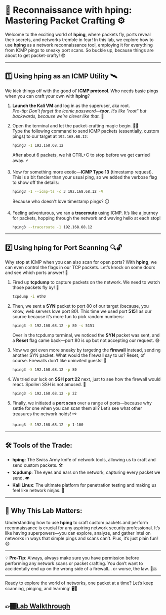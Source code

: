 # 🚀 Reconnaissance with hping: Mastering Packet Crafting ⚙️

Welcome to the exciting world of **hping**, where packets fly, ports reveal their secrets, and networks tremble in fear! In this lab, we explore how to use **hping** as a network reconnaissance tool, employing it for everything from ICMP pings to sneaky port scans. So buckle up, because things are about to get packet-crafty! 😎

---

## 1️⃣ Using hping as an ICMP Utility 🛰️

We kick things off with the good ol’ **ICMP protocol**. Who needs basic pings when you can craft your own with **hping**?

1. **Launch the Kali VM** and log in as the superuser, aka root.  
   _Pro-tip: Don’t forget the iconic password—**toor**. It’s like "root" but backwards, because we’re clever like that._ 🧠

2. Open the terminal and let the packet-crafting magic begin. 🎩✨  
   Type the following command to send ICMP packets (essentially, custom pings) to our target at `192.168.68.12`:
   ```bash
   hping3 -1 192.168.68.12
   ```
   After about 6 packets, we hit CTRL+C to stop before we get carried away. ⚡

3. Now for something more exotic—**ICMP Type 13** (timestamp request). This is a bit fancier than your usual ping, so we added the verbose flag to show off the details:
   ```bash
   hping3 -1 --icmp-ts -c 3 192.168.68.12 -V
   ```
   Because who doesn't love timestamp pings? ⏱️

4. Feeling adventurous, we ran a **traceroute** using ICMP. It’s like a journey for packets, hopping through the network and waving hello at each stop!  
   ```bash
   hping3 --traceroute -1 192.168.68.12
   ```

---

## 2️⃣ Using hping for Port Scanning 🔍🔓

Why stop at ICMP when you can also scan for open ports? With **hping**, we can even control the flags in our TCP packets. Let’s knock on some doors and see which ports answer! 🚪

1. Fired up **tcpdump** to capture packets on the network. We need to watch those packets fly by! 👀  
   ```bash
   tcpdump -i eth0
   ```

2. Then, we sent a **SYN** packet to port 80 of our target (because, you know, web servers love port 80). This time we used port **5151** as our source because it’s more fun to pick random numbers:
   ```bash
   hping3 -S 192.168.68.12 -p 80 -s 5151
   ```
   Over in the tcpdump terminal, we noticed the **SYN** packet was sent, and a **Reset** flag came back—port 80 is up but not accepting our request. 😅

3. Now we got even more sneaky by targeting the **firewall** instead, sending another SYN packet. What would the firewall say to us? Reset, of course. Firewalls don’t like uninvited guests! 🚷  
   ```bash
   hping3 -S 192.168.68.12 -p 80
   ```

4. We tried our luck on **SSH port 22** next, just to see how the firewall would react. Spoiler: SSH is not amused. 🔐  
   ```bash
   hping3 -S 192.168.68.12 -p 22
   ```

5. Finally, we initiated a **port scan** over a range of ports—because why settle for one when you can scan them all? Let’s see what other treasures the network holds! 🗝️  
   ```bash
   hping3 -S 192.168.68.12 -p 1-100
   ```

---

## 🛠️ Tools of the Trade:

- **hping**: The Swiss Army knife of network tools, allowing us to craft and send custom packets. 🛠️  
- **tcpdump**: The eyes and ears on the network, capturing every packet we send. 👁️  
- **Kali Linux**: The ultimate platform for penetration testing and making us feel like network ninjas. 🐉

---

## 🌟 Why This Lab Matters:

Understanding how to use **hping** to craft custom packets and perform reconnaissance is crucial for any aspiring network security professional. It’s like having superpowers—you can explore, analyze, and gather intel on networks in ways that simple pings and scans can’t. Plus, it’s just plain fun! 😄

---

💡 **Pro-Tip**: Always, always make sure you have permission before performing any network scans or packet crafting. You don’t want to accidentally end up on the wrong side of a firewall... or worse, the law. 😬⚖️

---

Ready to explore the world of networks, one packet at a time? Let’s keep scanning, pinging, and learning! 🖥️🚀
## 👉🏾[Lab Walkthrough]()
